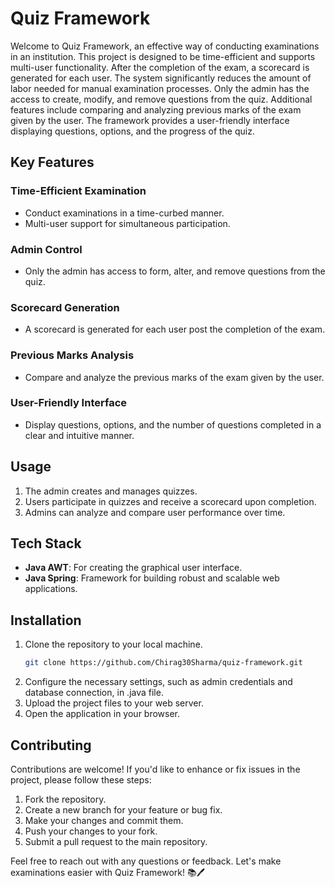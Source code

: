# Quiz Framework

Welcome to Quiz Framework, an effective way of conducting examinations in an institution. This project is designed to be time-efficient and supports multi-user functionality. After the completion of the exam, a scorecard is generated for each user. The system significantly reduces the amount of labor needed for manual examination processes. Only the admin has the access to create, modify, and remove questions from the quiz. Additional features include comparing and analyzing previous marks of the exam given by the user. The framework provides a user-friendly interface displaying questions, options, and the progress of the quiz.

## Key Features

### Time-Efficient Examination
- Conduct examinations in a time-curbed manner.
- Multi-user support for simultaneous participation.

### Admin Control
- Only the admin has access to form, alter, and remove questions from the quiz.

### Scorecard Generation
- A scorecard is generated for each user post the completion of the exam.

### Previous Marks Analysis
- Compare and analyze the previous marks of the exam given by the user.

### User-Friendly Interface
- Display questions, options, and the number of questions completed in a clear and intuitive manner.

## Usage

1. The admin creates and manages quizzes.
2. Users participate in quizzes and receive a scorecard upon completion.
3. Admins can analyze and compare user performance over time.

## Tech Stack

- **Java AWT**: For creating the graphical user interface.
- **Java Spring**: Framework for building robust and scalable web applications.

## Installation

1. Clone the repository to your local machine.
   ```bash
   git clone https://github.com/Chirag30Sharma/quiz-framework.git
2. Configure the necessary settings, such as admin credentials and database connection, in .java file.
3. Upload the project files to your web server.
4. Open the application in your browser.

## Contributing

Contributions are welcome! If you'd like to enhance or fix issues in the project, please follow these steps:
1. Fork the repository.
2. Create a new branch for your feature or bug fix.
3. Make your changes and commit them.
4. Push your changes to your fork.
5. Submit a pull request to the main repository.

Feel free to reach out with any questions or feedback. Let's make examinations easier with Quiz Framework! 📚🖊️
